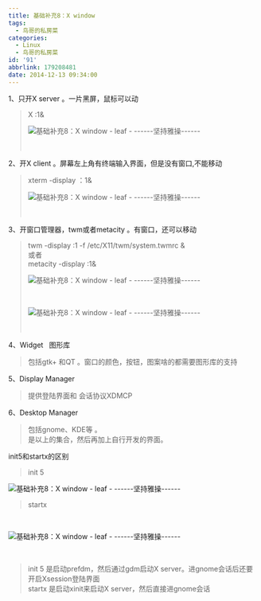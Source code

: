 ```yaml
---
title: 基础补充8：X window
tags:
  - 鸟哥的私房菜
categories:
  - Linux
  - 鸟哥的私房菜
id: '91'
abbrlink: 179208481
date: 2014-12-13 09:34:00
---
```


1、只开X server 。一片黑屏，鼠标可以动  

> X :1&  
> 
> ![基础补充8：X window - leaf - ------坚持雅操------](http://img1.ph.126.net/DewYm4SOrcTGz8A4WqtyCA==/6619130367956356525.jpg "基础补充8：X window - leaf - ------坚持雅操------")
> 
>    

2、开X client 。屏幕左上角有终端输入界面，但是没有窗口,不能移动  

> xterm -display ：1&  
> 
> ![基础补充8：X window - leaf - ------坚持雅操------](http://img0.ph.126.net/FId_qUF5cLsqT31gHlh5-Q==/887490601669063227.jpg "基础补充8：X window - leaf - ------坚持雅操------")
> 
>    

3、开窗口管理器，twm或者metacity 。有窗口，还可以移动  

> twm -display :1 -f /etc/X11/twm/system.twmrc &  
> 或者  
> metacity -display :1&  
> 
> ![基础补充8：X window - leaf - ------坚持雅操------](http://img2.ph.126.net/jwi6o_qmZj1nSWmxpMCstQ==/145241088082979159.jpg "基础补充8：X window - leaf - ------坚持雅操------")
> 
>  
> 
> ![基础补充8：X window - leaf - ------坚持雅操------](http://img1.ph.126.net/vgEWzw9txT0xb9imd50knA==/887490601669063228.jpg "基础补充8：X window - leaf - ------坚持雅操------")
> 
>    

4、Widget   图形库  

> 包括gtk+ 和QT 。窗口的颜色，按钮，图案啥的都需要图形库的支持  
>   

5、Display Manager  

> 提供登陆界面和 会话协议XDMCP  
>   

6、Desktop Manager  

> 包括gnome、KDE等 。  
> 是以上的集合，然后再加上自行开发的界面。  
>   
>   

init5和startx的区别  

> init 5  

![基础补充8：X window - leaf - ------坚持雅操------](http://img1.ph.126.net/U-DEBwBEJ4tm1B-mvJrwtg==/2206200867558479713.png "基础补充8：X window - leaf - ------坚持雅操------")  

> startx  

 

![基础补充8：X window - leaf - ------坚持雅操------](http://img0.ph.126.net/SfJv_fMGdbtlnwy2Pc1KjQ==/3261169080270047412.png "基础补充8：X window - leaf - ------坚持雅操------")

   

> init 5 是启动prefdm，然后通过gdm启动X server。进gnome会话后还要开启Xsession登陆界面  
> startx 是启动xinit来启动X server，然后直接进gnome会话  

  

>   
>